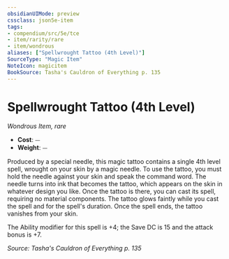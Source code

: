 ```yaml
---
obsidianUIMode: preview
cssclass: json5e-item
tags:
- compendium/src/5e/tce
- item/rarity/rare
- item/wondrous
aliases: ["Spellwrought Tattoo (4th Level)"]
SourceType: "Magic Item"
NoteIcon: magicitem
BookSource: Tasha's Cauldron of Everything p. 135
---
```

# Spellwrought Tattoo (4th Level)
*Wondrous Item, rare*  

- **Cost**: ⏤
- **Weight**: ⏤

Produced by a special needle, this magic tattoo contains a single 4th level spell, wrought on your skin by a magic needle. To use the tattoo, you must hold the needle against your skin and speak the command word. The needle turns into ink that becomes the tattoo, which appears on the skin in whatever design you like. Once the tattoo is there, you can cast its spell, requiring no material components. The tattoo glows faintly while you cast the spell and for the spell's duration. Once the spell ends, the tattoo vanishes from your skin.

The Ability modifier for this spell is +4; the Save DC is 15 and the attack bonus is +7.

*Source: Tasha's Cauldron of Everything p. 135*